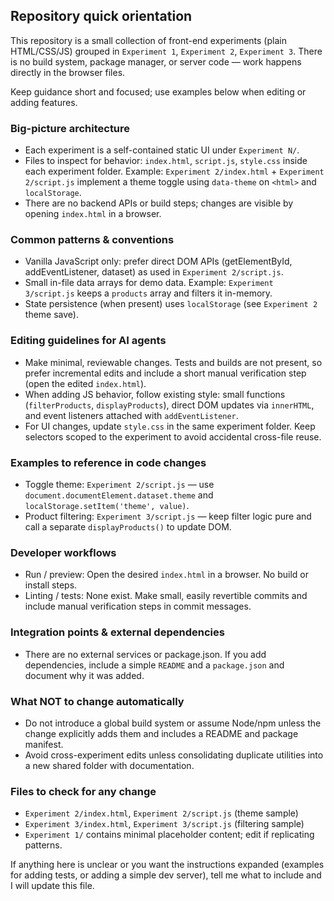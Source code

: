 ## Repository quick orientation

This repository is a small collection of front-end experiments (plain HTML/CSS/JS) grouped in `Experiment 1`, `Experiment 2`, `Experiment 3`. There is no build system, package manager, or server code — work happens directly in the browser files.

Keep guidance short and focused; use examples below when editing or adding features.

### Big-picture architecture

- Each experiment is a self-contained static UI under `Experiment N/`.
- Files to inspect for behavior: `index.html`, `script.js`, `style.css` inside each experiment folder. Example: `Experiment 2/index.html` + `Experiment 2/script.js` implement a theme toggle using `data-theme` on `<html>` and `localStorage`.
- There are no backend APIs or build steps; changes are visible by opening `index.html` in a browser.

### Common patterns & conventions

- Vanilla JavaScript only: prefer direct DOM APIs (getElementById, addEventListener, dataset) as used in `Experiment 2/script.js`.
- Small in-file data arrays for demo data. Example: `Experiment 3/script.js` keeps a `products` array and filters it in-memory.
- State persistence (when present) uses `localStorage` (see `Experiment 2` theme save).

### Editing guidelines for AI agents

- Make minimal, reviewable changes. Tests and builds are not present, so prefer incremental edits and include a short manual verification step (open the edited `index.html`).
- When adding JS behavior, follow existing style: small functions (`filterProducts`, `displayProducts`), direct DOM updates via `innerHTML`, and event listeners attached with `addEventListener`.
- For UI changes, update `style.css` in the same experiment folder. Keep selectors scoped to the experiment to avoid accidental cross-file reuse.

### Examples to reference in code changes

- Toggle theme: `Experiment 2/script.js` — use `document.documentElement.dataset.theme` and `localStorage.setItem('theme', value)`.
- Product filtering: `Experiment 3/script.js` — keep filter logic pure and call a separate `displayProducts()` to update DOM.

### Developer workflows

- Run / preview: Open the desired `index.html` in a browser. No build or install steps.
- Linting / tests: None exist. Make small, easily revertible commits and include manual verification steps in commit messages.

### Integration points & external dependencies

- There are no external services or package.json. If you add dependencies, include a simple `README` and a `package.json` and document why it was added.

### What NOT to change automatically

- Do not introduce a global build system or assume Node/npm unless the change explicitly adds them and includes a README and package manifest.
- Avoid cross-experiment edits unless consolidating duplicate utilities into a new shared folder with documentation.

### Files to check for any change

- `Experiment 2/index.html`, `Experiment 2/script.js` (theme sample)
- `Experiment 3/index.html`, `Experiment 3/script.js` (filtering sample)
- `Experiment 1/` contains minimal placeholder content; edit if replicating patterns.

If anything here is unclear or you want the instructions expanded (examples for adding tests, or adding a simple dev server), tell me what to include and I will update this file.
